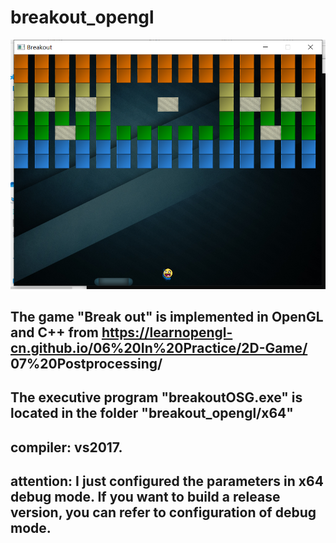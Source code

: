 # breakout_opengl

![Image](https://github.com/luofxgucas/breakout_opengl/blob/master/img.png)

## The game "Break out" is implemented in OpenGL and C++ from https://learnopengl-cn.github.io/06%20In%20Practice/2D-Game/  07%20Postprocessing/

## The executive program "breakoutOSG.exe" is located in the folder "breakout_opengl/x64"

## compiler: vs2017. 

## attention: I just configured the parameters in x64 debug mode. If you want to build a release version, you can refer to configuration of debug mode.


